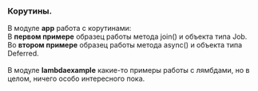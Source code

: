 <h3>Корутины.</H3>
В модуле <b>app</b> работа с корутинами: <br>
В <b>первом примере</b> образец работы метода join() и объекта типа Job. <br>
Во <b>втором примере</b> образец работы метода async() и объекта типа Deferred. <br>
<br>
В модуле <b>lambdaexample</b> какие-то примеры работы с лямбдами, но в целом, ничего особо интересного пока.

